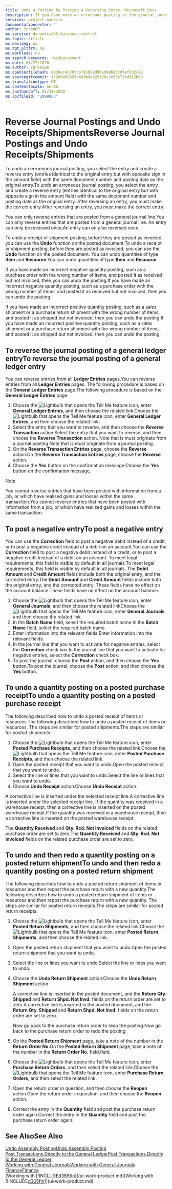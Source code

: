 ```yaml
---
title: Undo a Posting by Posting a Reversing Entry| Microsoft Docs
description: If you have made an erroneous posting in the general journal, then you can use the Reverse Transaction function to undo the posting with a correct audit trail.
services: project-madeira
documentationcenter: ''
author: SorenGP
ms.service: dynamics365-business-central
ms.topic: article
ms.devlang: na
ms.tgt_pltfrm: na
ms.workload: na
ms.search.keywords: reimbursement
ms.date: 01/27/2020
ms.author: sgroespe
ms.openlocfilehash: 0e38ec4c70fdbf81b29d96ad9db80cd7efdd2c82
ms.sourcegitcommit: 1c286468697d403b9e925186c2c05e724d612b88
ms.translationtype: HT
ms.contentlocale: en-AU
ms.lasthandoff: 01/31/2020
ms.locfileid: "2999863"
---
```

# <a name="reverse-journal-postings-and-undo-receiptsshipments"></a><span data-ttu-id="9a148-103">Reverse Journal Postings and Undo Receipts/Shipments</span><span class="sxs-lookup"><span data-stu-id="9a148-103">Reverse Journal Postings and Undo Receipts/Shipments</span></span>
<span data-ttu-id="9a148-104">To undo an erroneous journal posting, you select the entry and create a reverse entry (entries identical to the original entry but with opposite sign in the amount field) with the same document number and posting date as the original entry.</span><span class="sxs-lookup"><span data-stu-id="9a148-104">To undo an erroneous journal posting, you select the entry and create a reverse entry (entries identical to the original entry but with opposite sign in the amount field) with the same document number and posting date as the original entry.</span></span> <span data-ttu-id="9a148-105">After reversing an entry, you must make the correct entry.</span><span class="sxs-lookup"><span data-stu-id="9a148-105">After reversing an entry, you must make the correct entry.</span></span>

<span data-ttu-id="9a148-106">You can only reverse entries that are posted from a general journal line.</span><span class="sxs-lookup"><span data-stu-id="9a148-106">You can only reverse entries that are posted from a general journal line.</span></span> <span data-ttu-id="9a148-107">An entry can only be reversed once.</span><span class="sxs-lookup"><span data-stu-id="9a148-107">An entry can only be reversed once.</span></span>

<span data-ttu-id="9a148-108">To undo a receipt or shipment posting, before they are posted as invoiced, you can use the **Undo** function on the posted document.</span><span class="sxs-lookup"><span data-stu-id="9a148-108">To undo a receipt or shipment posting, before they are posted as invoiced, you can use the **Undo** function on the posted document.</span></span> <span data-ttu-id="9a148-109">You can undo quantities of type **Item** and **Resource**.</span><span class="sxs-lookup"><span data-stu-id="9a148-109">You can undo quantities of type **Item** and **Resource**.</span></span>

<span data-ttu-id="9a148-110">If you have made an incorrect negative quantity posting, such as a purchase order with the wrong number of items, and posted it as received but not invoiced, then you can undo the posting.</span><span class="sxs-lookup"><span data-stu-id="9a148-110">If you have made an incorrect negative quantity posting, such as a purchase order with the wrong number of items, and posted it as received but not invoiced, then you can undo the posting.</span></span>

<span data-ttu-id="9a148-111">If you have made an incorrect positive quantity posting, such as a sales shipment or a purchase return shipment with the wrong number of items, and posted it as shipped but not invoiced, then you can undo the posting.</span><span class="sxs-lookup"><span data-stu-id="9a148-111">If you have made an incorrect positive quantity posting, such as a sales shipment or a purchase return shipment with the wrong number of items, and posted it as shipped but not invoiced, then you can undo the posting.</span></span>   

## <a name="to-reverse-the-journal-posting-of-a-general-ledger-entry"></a><span data-ttu-id="9a148-112">To reverse the journal posting of a general ledger entry</span><span class="sxs-lookup"><span data-stu-id="9a148-112">To reverse the journal posting of a general ledger entry</span></span>
<span data-ttu-id="9a148-113">You can reverse entries from all **Ledger Entries** pages.</span><span class="sxs-lookup"><span data-stu-id="9a148-113">You can reverse entries from all **Ledger Entries** pages.</span></span> <span data-ttu-id="9a148-114">The following procedure is based on the **General Ledger Entries** page.</span><span class="sxs-lookup"><span data-stu-id="9a148-114">The following procedure is based on the **General Ledger Entries** page.</span></span>
1. <span data-ttu-id="9a148-115">Choose the ![Lightbulb that opens the Tell Me feature](media/ui-search/search_small.png "Tell me what you want to do") icon, enter **General Ledger Entries**, and then choose the related link.</span><span class="sxs-lookup"><span data-stu-id="9a148-115">Choose the ![Lightbulb that opens the Tell Me feature](media/ui-search/search_small.png "Tell me what you want to do") icon, enter **General Ledger Entries**, and then choose the related link.</span></span>
2. <span data-ttu-id="9a148-116">Select the entry that you want to reverse, and then choose the **Reverse Transaction** action.</span><span class="sxs-lookup"><span data-stu-id="9a148-116">Select the entry that you want to reverse, and then choose the **Reverse Transaction** action.</span></span> <span data-ttu-id="9a148-117">Note that is must originate from a journal posting.</span><span class="sxs-lookup"><span data-stu-id="9a148-117">Note that is must originate from a journal posting.</span></span>
3. <span data-ttu-id="9a148-118">On the **Reverse Transaction Entries** page, choose the **Reverse** action.</span><span class="sxs-lookup"><span data-stu-id="9a148-118">On the **Reverse Transaction Entries** page, choose the **Reverse** action.</span></span>
4. <span data-ttu-id="9a148-119">Choose the **Yes** button on the confirmation message.</span><span class="sxs-lookup"><span data-stu-id="9a148-119">Choose the **Yes** button on the confirmation message.</span></span>

> [!NOTE]
> <span data-ttu-id="9a148-120">You cannot reverse entries that have been posted with information from a job, or which have realised gains and losses within the same transaction.</span><span class="sxs-lookup"><span data-stu-id="9a148-120">You cannot reverse entries that have been posted with information from a job, or which have realized gains and losses within the same transaction.</span></span>

## <a name="to-post-a-negative-entry"></a><span data-ttu-id="9a148-121">To post a negative entry</span><span class="sxs-lookup"><span data-stu-id="9a148-121">To post a negative entry</span></span>  
<span data-ttu-id="9a148-122">You can use the **Correction** field to post a negative debit instead of a credit, or to post a negative credit instead of a debit on an account.</span><span class="sxs-lookup"><span data-stu-id="9a148-122">You can use the **Correction** field to post a negative debit instead of a credit, or to post a negative credit instead of a debit on an account.</span></span> <span data-ttu-id="9a148-123">To meet legal requirements, this field is visible by default in all journals.</span><span class="sxs-lookup"><span data-stu-id="9a148-123">To meet legal requirements, this field is visible by default in all journals.</span></span> <span data-ttu-id="9a148-124">The **Debit Amount** and **Credit Amount** fields include both the original entry, and the corrected entry.</span><span class="sxs-lookup"><span data-stu-id="9a148-124">The **Debit Amount** and **Credit Amount** fields include both the original entry, and the corrected entry.</span></span> <span data-ttu-id="9a148-125">These fields have no effect on the account balance.</span><span class="sxs-lookup"><span data-stu-id="9a148-125">These fields have no effect on the account balance.</span></span>  

1.  <span data-ttu-id="9a148-126">Choose the ![Lightbulb that opens the Tell Me feature](media/ui-search/search_small.png "Tell me what you want to do") icon, enter **General Journals**, and then choose the related link</span><span class="sxs-lookup"><span data-stu-id="9a148-126">Choose the ![Lightbulb that opens the Tell Me feature](media/ui-search/search_small.png "Tell me what you want to do") icon, enter **General Journals**, and then choose the related link</span></span>  
2.  <span data-ttu-id="9a148-127">In the **Batch Name** field, select the required batch name.</span><span class="sxs-lookup"><span data-stu-id="9a148-127">In the **Batch Name** field, select the required batch name.</span></span>  
3.  <span data-ttu-id="9a148-128">Enter information into the relevant fields.</span><span class="sxs-lookup"><span data-stu-id="9a148-128">Enter information into the relevant fields.</span></span>  
4.  <span data-ttu-id="9a148-129">In the journal line that you want to activate for negative entries, select the **Correction** check box.</span><span class="sxs-lookup"><span data-stu-id="9a148-129">In the journal line that you want to activate for negative entries, select the **Correction** check box.</span></span>  
5.  <span data-ttu-id="9a148-130">To post the journal, choose the **Post** action, and then choose the **Yes** button.</span><span class="sxs-lookup"><span data-stu-id="9a148-130">To post the journal, choose the **Post** action, and then choose the **Yes** button.</span></span>

## <a name="to-undo-a-quantity-posting-on-a-posted-purchase-receipt"></a><span data-ttu-id="9a148-131">To undo a quantity posting on a posted purchase receipt</span><span class="sxs-lookup"><span data-stu-id="9a148-131">To undo a quantity posting on a posted purchase receipt</span></span>  
<span data-ttu-id="9a148-132">The following described how to undo a posted receipt of items or resources.</span><span class="sxs-lookup"><span data-stu-id="9a148-132">The following described how to undo a posted receipt of items or resources.</span></span> <span data-ttu-id="9a148-133">The steps are similar for posted shipments.</span><span class="sxs-lookup"><span data-stu-id="9a148-133">The steps are similar for posted shipments.</span></span>

1.  <span data-ttu-id="9a148-134">Choose the ![Lightbulb that opens the Tell Me feature](media/ui-search/search_small.png "Tell me what you want to do") icon, enter **Posted Purchase Receipts**, and then choose the related link.</span><span class="sxs-lookup"><span data-stu-id="9a148-134">Choose the ![Lightbulb that opens the Tell Me feature](media/ui-search/search_small.png "Tell me what you want to do") icon, enter **Posted Purchase Receipts**, and then choose the related link.</span></span>  
2.  <span data-ttu-id="9a148-135">Open the posted receipt that you want to undo.</span><span class="sxs-lookup"><span data-stu-id="9a148-135">Open the posted receipt that you want to undo.</span></span>  
3.  <span data-ttu-id="9a148-136">Select the line or lines that you want to undo.</span><span class="sxs-lookup"><span data-stu-id="9a148-136">Select the line or lines that you want to undo.</span></span>  
4.  <span data-ttu-id="9a148-137">Choose **Undo Receipt** action.</span><span class="sxs-lookup"><span data-stu-id="9a148-137">Choose **Undo Receipt** action.</span></span>

<span data-ttu-id="9a148-138">A corrective line is inserted under the selected receipt line.</span><span class="sxs-lookup"><span data-stu-id="9a148-138">A corrective line is inserted under the selected receipt line.</span></span> <span data-ttu-id="9a148-139">If the quantity was received in a warehouse receipt, then a corrective line is inserted on the posted warehouse receipt.</span><span class="sxs-lookup"><span data-stu-id="9a148-139">If the quantity was received in a warehouse receipt, then a corrective line is inserted on the posted warehouse receipt.</span></span>  

<span data-ttu-id="9a148-140">The **Quantity Received** and **Qty. Rcd. Not Invoiced** fields on the related purchase order are set to zero.</span><span class="sxs-lookup"><span data-stu-id="9a148-140">The **Quantity Received** and **Qty. Rcd. Not Invoiced** fields on the related purchase order are set to zero.</span></span>

## <a name="to-undo-and-then-redo-a-quantity-posting-on-a-posted-return-shipment"></a><span data-ttu-id="9a148-141">To undo and then redo a quantity posting on a posted return shipment</span><span class="sxs-lookup"><span data-stu-id="9a148-141">To undo and then redo a quantity posting on a posted return shipment</span></span>
<span data-ttu-id="9a148-142">The following describes how to undo a posted return shipment of items or resources and then repost the purchase return with a new quantity.</span><span class="sxs-lookup"><span data-stu-id="9a148-142">The following describes how to undo a posted return shipment of items or resources and then repost the purchase return with a new quantity.</span></span> <span data-ttu-id="9a148-143">The steps are similar for posted return receipts.</span><span class="sxs-lookup"><span data-stu-id="9a148-143">The steps are similar for posted return receipts.</span></span>

1.  <span data-ttu-id="9a148-144">Choose the ![Lightbulb that opens the Tell Me feature](media/ui-search/search_small.png "Tell me what you want to do") icon, enter **Posted Return Shipments**, and then choose the related link.</span><span class="sxs-lookup"><span data-stu-id="9a148-144">Choose the ![Lightbulb that opens the Tell Me feature](media/ui-search/search_small.png "Tell me what you want to do") icon, enter **Posted Return Shipments**, and then choose the related link.</span></span>  
2.  <span data-ttu-id="9a148-145">Open the posted return shipment that you want to undo.</span><span class="sxs-lookup"><span data-stu-id="9a148-145">Open the posted return shipment that you want to undo.</span></span>
3. <span data-ttu-id="9a148-146">Select the line or lines you want to undo.</span><span class="sxs-lookup"><span data-stu-id="9a148-146">Select the line or lines you want to undo.</span></span>  

4.  <span data-ttu-id="9a148-147">Choose the **Undo Return Shipment** action.</span><span class="sxs-lookup"><span data-stu-id="9a148-147">Choose the **Undo Return Shipment** action.</span></span>  

    <span data-ttu-id="9a148-148">A corrective line is inserted in the posted document, and the **Return Qty. Shipped** and **Return Shpd. Not Invd.** fields on the return order are set to zero.</span><span class="sxs-lookup"><span data-stu-id="9a148-148">A corrective line is inserted in the posted document, and the **Return Qty. Shipped** and **Return Shpd. Not Invd.** fields on the return order are set to zero.</span></span>  

    <span data-ttu-id="9a148-149">Now go back to the purchase return order to redo the posting.</span><span class="sxs-lookup"><span data-stu-id="9a148-149">Now go back to the purchase return order to redo the posting.</span></span>  

5.  <span data-ttu-id="9a148-150">On the **Posted Return Shipment** page, take a note of the number in the **Return Order No.**</span><span class="sxs-lookup"><span data-stu-id="9a148-150">On the **Posted Return Shipment** page, take a note of the number in the **Return Order No.**</span></span> <span data-ttu-id="9a148-151">field.</span><span class="sxs-lookup"><span data-stu-id="9a148-151">field.</span></span>  
6.  <span data-ttu-id="9a148-152">Choose the ![Lightbulb that opens the Tell Me feature](media/ui-search/search_small.png "Tell me what you want to do") icon, enter **Purchase Return Orders**, and then select the related link.</span><span class="sxs-lookup"><span data-stu-id="9a148-152">Choose the ![Lightbulb that opens the Tell Me feature](media/ui-search/search_small.png "Tell me what you want to do") icon, enter **Purchase Return Orders**, and then select the related link.</span></span>  
7.  <span data-ttu-id="9a148-153">Open the return order in question, and then choose the **Reopen** action.</span><span class="sxs-lookup"><span data-stu-id="9a148-153">Open the return order in question, and then choose the **Reopen** action.</span></span>  
8.  <span data-ttu-id="9a148-154">Correct the entry in the **Quantity** field and post the purchase return order again.</span><span class="sxs-lookup"><span data-stu-id="9a148-154">Correct the entry in the **Quantity** field and post the purchase return order again.</span></span>  

## <a name="see-also"></a><span data-ttu-id="9a148-155">See Also</span><span class="sxs-lookup"><span data-stu-id="9a148-155">See Also</span></span>
[<span data-ttu-id="9a148-156">Undo Assembly Posting</span><span class="sxs-lookup"><span data-stu-id="9a148-156">Undo Assembly Posting</span></span>](assembly-how-to-undo-assembly-posting.md)  
[<span data-ttu-id="9a148-157">Post Transactions Directly to the General Ledger</span><span class="sxs-lookup"><span data-stu-id="9a148-157">Post Transactions Directly to the General Ledger</span></span>](finance-how-post-transactions-directly.md)  
[<span data-ttu-id="9a148-158">Working with General Journals</span><span class="sxs-lookup"><span data-stu-id="9a148-158">Working with General Journals</span></span>](ui-work-general-journals.md)  
[<span data-ttu-id="9a148-159">Finance</span><span class="sxs-lookup"><span data-stu-id="9a148-159">Finance</span></span>](finance.md)  
<span data-ttu-id="9a148-160">[Working with [!INCLUDE[d365fin](includes/d365fin_md.md)]](ui-work-product.md)</span><span class="sxs-lookup"><span data-stu-id="9a148-160">[Working with [!INCLUDE[d365fin](includes/d365fin_md.md)]](ui-work-product.md)</span></span>  
